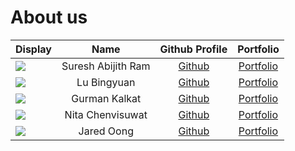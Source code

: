 # About us

| Display                                                    |        Name        |             Github Profile             |             Portfolio             |
|------------------------------------------------------------|:------------------:|:--------------------------------------:|:---------------------------------:|
| ![](https://avatars.githubusercontent.com/u/88262428?v=4)  | Suresh Abijith Ram |     [Github](https://github.com/)      |  [Portfolio](team/topgun2001.md)  |
| ![](https://avatars.githubusercontent.com/u/101538126?v=4) |    Lu Bingyuan     | [Github](https://github.com/notbingsu) |  [Portfolio](team/notbingsu.md)   |
| ![](https://avatars.githubusercontent.com/gurmankalkat)    |   Gurman Kalkat    |     [Github](https://github.com/)      | [Portfolio](team/gurmankalkat.md) |
| ![](https://avatars.githubusercontent.com/u/88151966?v=4)  |  Nita Chenvisuwat  | [Github](https://github.com/junenita)  |   [Portfolio](team/junenita.md)   |
| ![](https://avatars.githubusercontent.com/u/88092096?v=4)  |     Jared Oong     | [Github](https://github.com/jaredoong) |  [Portfolio](team/jaredoong.md)   |

